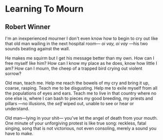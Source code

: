 # Learning To Mourn
## Robert Winner
I'm an inexperienced mourner
I don't even know how to begin
to cry out like that old man
wailing in the next hospital room—
 _oi vay, oi vay_ —his two sounds
beating against the wall.

He makes me squirm
but I get his message better than my own.
How can I free myself like him?
How can I know my place as he does,
know how little I am?
How can I mourn, the cheep of a trapped bird
crying out violent sorrow?

Old man, teach me.
Help me reach the bowels of my cry
and bring it up, coarse, rasping.
Teach me to be disgusting.
Help me to exile myself from all
the populations of eyes and ears.
Teach me to live in that country
where no one else is, where I can
bash to pieces my good breeding,
my priests and pillars
—no illusions, the _self_ wiped out,
unable to see or hear or understand.

Old man—lying in your shit—
you've let the angel of death from your mouth.
One minute of your unforgiving protest
is like true song: reckless, fatal singing,
song that is not victorious, not even consoling,
merely a sound you have to make.